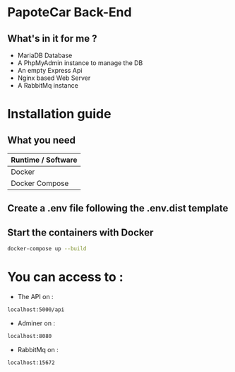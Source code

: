 # PapoteCar Back-End

## What's in it for me ?

- MariaDB Database
- A PhpMyAdmin instance to manage the DB
- An empty Express Api
- Nginx based Web Server
- A RabbitMq instance

# Installation guide

## What you need

| Runtime / Software |
| ------------------ |
| Docker             |
| Docker Compose     |

## Create a .env file following the .env.dist template

## Start the containers with Docker

```sh
docker-compose up --build
```
# You can access to :
- The API on :
```sh
localhost:5000/api
```
- Adminer on :
```sh
localhost:8080
```

- RabbitMq on : 
```sh
localhost:15672
```
